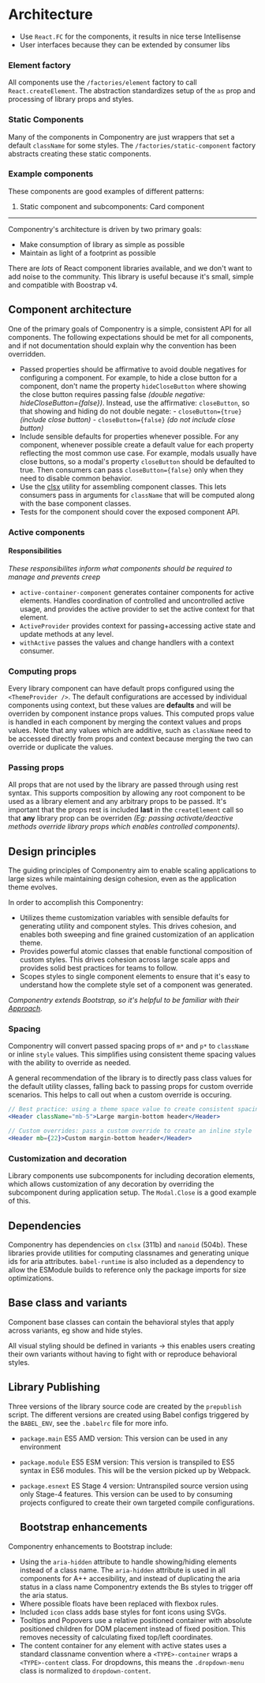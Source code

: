 # Architecture

- Use `React.FC` for the components, it results in nice terse Intellisense
- User interfaces because they can be extended by consumer libs

### Element factory

All components use the `/factories/element` factory to call
`React.createElement`. The abstraction standardizes setup of the `as` prop and
processing of library props and styles.

### Static Components

Many of the components in Componentry are just wrappers that set a default
`className` for some styles. The `/factories/static-component` factory abstracts
creating these static components.

### Example components

These components are good examples of different patterns:

1. Static component and subcomponents: Card component

---

Componentry's architecture is driven by two primary goals:

- Make consumption of library as simple as possible
- Maintain as light of a footprint as possible

There are _lots_ of React component libraries available, and we don't want to
add noise to the community. This library is useful because it's small, simple
and compatible with Boostrap v4.

## Component architecture

One of the primary goals of Componentry is a simple, consistent API for all
components. The following expectations should be met for all components, and if
not documentation should explain why the convention has been overridden.

- Passed properties should be affirmative to avoid double negatives for
  configuring a component. For example, to hide a close button for a component,
  don't name the property `hideCloseButton` where showing the close button
  requires passing false _(double negative: hideCloseButton={false})_. Instead,
  use the affirmative: `closeButton`, so that showing and hiding do not double
  negate: - `closeButton={true}` _(include close button)_ -
  `closeButton={false}` _(do not include close button)_
- Include sensible defaults for properties whenever possible. For any component,
  whenever possible create a default value for each property reflecting the most
  common use case. For example, modals usually have close buttons, so a modal's
  property `closeButton` should be defaulted to true. Then consumers can pass
  `closeButton={false}` only when they need to disable common behavior.
- Use the [clsx](https://github.com/lukeed/clsx) utility for assembling
  component classes. This lets consumers pass in arguments for `className` that
  will be computed along with the base component classes.
- Tests for the component should cover the exposed component API.

### Active components

#### Responsibilities

_These responsibilites inform what components should be required to manage and
prevents creep_

- `active-container-component` generates container components for active
  elements. Handles coordination of controlled and uncontrolled active usage,
  and provides the active provider to set the active context for that element.
- `ActiveProvider` provides context for passing+accessing active state and
  update methods at any level.
- `withActive` passes the values and change handlers with a context consumer.

### Computing props

Every library component can have default props configured using the
`<ThemeProvider />`. The default configurations are accessed by individual
components using context, but these values are **defaults** and will be
overriden by component instance props values. This computed props value is
handled in each component by merging the context values and props values. Note
that any values which are additive, such as `className` need to be accessed
directly from props and context because merging the two can override or
duplicate the values.

### Passing props

All props that are not used by the library are passed through using rest syntax.
This supports composition by allowing any root component to be used as a library
element and any arbitrary props to be passed. It's important that the props rest
is included **last** in the `createElement` call so that **any** library prop
can be overriden _(Eg: passing activate/deactive methods override library props
which enables controlled components)_.

## Design principles

<p className="lead">
  The guiding principles of Componentry aim to enable scaling applications
  to large sizes while maintaining design cohesion, even as the application
  theme evolves.
</p>

In order to accomplish this Componentry:

- Utilizes theme customization variables with sensible defaults for generating
  utility and component styles. This drives cohesion, and enables both sweeping
  and fine grained customization of an application theme.
- Provides powerful atomic classes that enable functional composition of custom
  styles. This drives cohesion across large scale apps and provides solid best
  practices for teams to follow.
- Scopes styles to single component elements to ensure that it's easy to
  understand how the complete style set of a component was generated.

_Componentry extends Bootstrap, so it's helpful to be familiar with their
[Approach][]._

### Spacing

Componentry will convert passed spacing props of `m*` and `p*` to `className` or
inline `style` values. This simplifies using consistent theme spacing values
with the ability to override as needed.

A general recommendation of the library is to directly pass class values for the
default utility classes, falling back to passing props for custom override
scenarios. This helps to call out when a custom override is occuring.

```jsx
// Best practice: using a theme space value to create consistent spacing
<Header className="mb-5">Large margin-bottom header</Header>

// Custom overrides: pass a custom override to create an inline style
<Header mb={22}>Custom margin-bottom header</Header>
```

### Customization and decoration

Library components use subcomponents for including decoration elements, which
allows customization of any decoration by overriding the subcomponent during
application setup. The `Modal.Close` is a good example of this.

## Dependencies

Componentry has dependencies on `clsx` (311b) and `nanoid` (504b). These
libraries provide utilities for computing classnames and generating unique ids
for aria attributes. `babel-runtime` is also included as a dependency to allow
the ESModule builds to reference only the package imports for size
optimizations.

## Base class and variants

Component base classes can contain the behavioral styles that apply across
variants, eg show and hide styles.

All visual styling should be defined in variants -> this enables users creating
their own variants without having to fight with or reproduce behavioral styles.

## Library Publishing

Three versions of the library source code are created by the `prepublish`
script. The different versions are created using Babel configs triggered by the
`BABEL_ENV`, see the `.babelrc` file for more info.

- `package.main` ES5 AMD version: This version can be used in any environment
- `package.module` ES5 ESM version: This version is transpiled to ES5 syntax in
  ES6 modules. This will be the version picked up by Webpack.
- `package.esnext` ES Stage 4 version: Untranspiled source version using only
  Stage-4 features. This version can be used to by consuming projects configured
  to create their own targeted compile configurations.

  ## Bootstrap enhancements

Componentry enhancements to Bootstrap include:

- Using the `aria-hidden` attribute to handle showing/hiding elements instead of
  a class name. The `aria-hidden` attribute is used in all components for A++
  accesibility, and instead of duplicating the aria status in a class name
  Componentry extends the Bs styles to trigger off the aria status.
- Where possible floats have been replaced with flexbox rules.
- Included `icon` class adds base styles for font icons using SVGs.
- Tooltips and Popovers use a relative positioned container with absolute
  positioned children for DOM placement instead of fixed position. This removes
  necessity of calculating fixed top/left coordinates.
- The content container for any element with active states uses a standard
  classname convention where a `<TYPE>-container` wraps a `<TYPE>-content`
  class. For dropdowns, this means the `.dropdown-menu` class is normalized to
  `dropdown-content`.

<!-- Link -->

[approach]: https://getbootstrap.com/docs/4.0/extend/approach/
